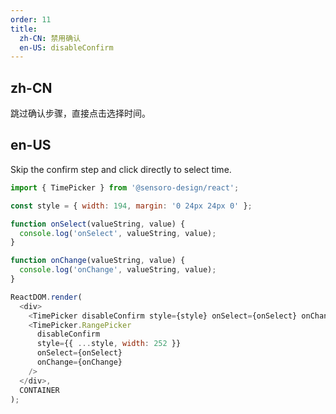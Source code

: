 ```yaml
---
order: 11
title:
  zh-CN: 禁用确认
  en-US: disableConfirm
---
```


## zh-CN

跳过确认步骤，直接点击选择时间。

## en-US

Skip the confirm step and click directly to select time.

```js
import { TimePicker } from '@sensoro-design/react';

const style = { width: 194, margin: '0 24px 24px 0' };

function onSelect(valueString, value) {
  console.log('onSelect', valueString, value);
}

function onChange(valueString, value) {
  console.log('onChange', valueString, value);
}

ReactDOM.render(
  <div>
    <TimePicker disableConfirm style={style} onSelect={onSelect} onChange={onChange} />
    <TimePicker.RangePicker
      disableConfirm
      style={{ ...style, width: 252 }}
      onSelect={onSelect}
      onChange={onChange}
    />
  </div>,
  CONTAINER
);
```
